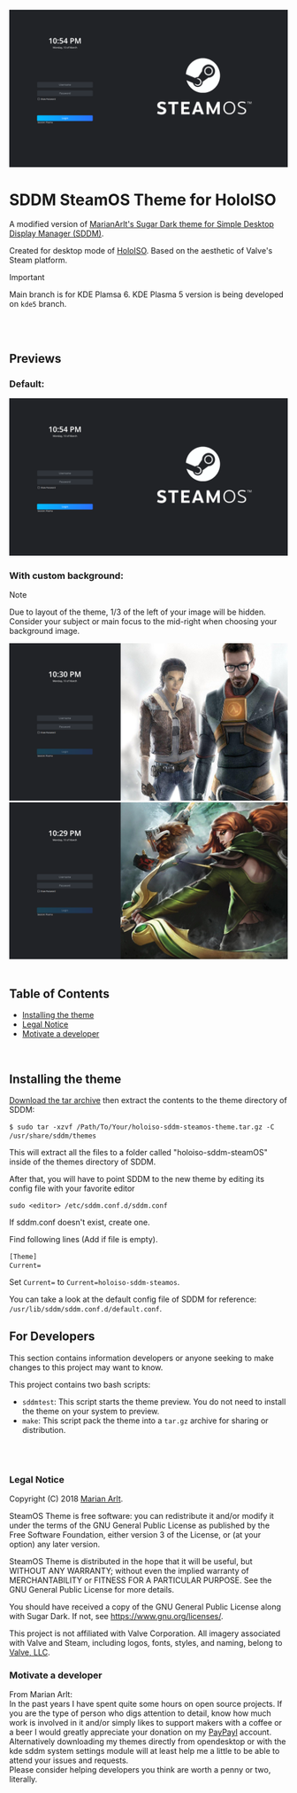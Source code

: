 ![Screenshot of the interface of the SteamOS theme for SDDM](previews/Preview.png? "The default interface of the SteamOS Sugar theme for SDDM")

# SDDM SteamOS Theme for HoloISO
A modified version of [MarianArlt's Sugar Dark theme for Simple Desktop Display Manager (SDDM)](https://github.com/MarianArlt/sddm-sugar-dark). 

Created for desktop mode of [HoloISO](https://github.com/theVakhovskeIsTaken/holoiso). Based on the aesthetic of Valve's Steam platform.

> [!IMPORTANT]
> Main branch is for KDE Plamsa 6. KDE Plasma 5 version is being developed on `kde5` branch. 

<br>
<br>

## Previews

### Default:
![Screenshot of the interface of the SteamOS theme for SDDM](previews/Preview.png? "The default interface of the SteamOS theme for SDDM")
### With custom background:
> [!NOTE]
> Due to layout of the theme, 1/3 of the left of your image will be hidden. Consider your subject or main focus to the mid-right when choosing your background image.
>


![Screenshot of SteamOS theme with custom background 1](previews/Preview1.png? "Interface of the SteamOS theme with custom background 1")
![Screenshot of SteamOS theme with custom background 2](previews/Preview2.png? "Interface of the SteamOS theme with custom background 2")
<br>
<br>

## Table of Contents
<!-- * [Dependencies](https://github.com/JiayuanWen/holoiso-sddm-steamos-theme#dependencies) -->
* [Installing the theme](https://github.com/JiayuanWen/holoiso-sddm-steamos-theme#installing-the-theme)
* [Legal Notice](https://github.com/JiayuanWen/holoiso-sddm-steamos-theme#legal-notice)
* [Motivate a developer](https://github.com/JiayuanWen/holoiso-sddm-steamos-theme#motivate-a-developer)
<br>

<!-- ## Dependencies

* [`sddm (Version >= 0.18.0)`](https://github.com/sddm/sddm)
* [`qt5 (Version >= 5.11.0)`](http://doc.qt.io/qt-5/index.html) 
* [`qt5-quickcontrols2 (Version >= 5.11.0)`](http://doc.qt.io/qt-5/qtquickcontrols2-index.html) 
* [`qt5-svg (Version >= 5.11.0)`](https://doc.qt.io/qt-5/qtsvg-index.html) -->

## Installing the theme

[Download the tar archive](https://github.com/JiayuanWen/holoiso-sddm-steamos-theme/releases) then extract the contents to the theme directory of SDDM:
```
$ sudo tar -xzvf /Path/To/Your/holoiso-sddm-steamos-theme.tar.gz -C /usr/share/sddm/themes
```
This will extract all the files to a folder called "holoiso-sddm-steamOS" inside of the themes directory of SDDM.  

After that, you will have to point SDDM to the new theme by editing its config file with your favorite editor
```
sudo <editor> /etc/sddm.conf.d/sddm.conf
```
If sddm.conf doesn't exist, create one.

Find following lines (Add if file is empty).
```
[Theme]
Current=
```
Set `Current=` to `Current=holoiso-sddm-steamos`.

You can take a look at the default config file of SDDM for reference: `/usr/lib/sddm/sddm.conf.d/default.conf`.  

<!--
### (Optional) Enable background changing

Background can be made to change after each boot with the backgroundChanger.sh script in the theme folder. To enable this feature, first make sure the script is executable.
```
$ sudo chmod +x /usr/share/sddm/themes/sugar-steamOS/backgroundChanger.sh
```
Now, edit the script with your favorite editor (vim/nano/kwrite/gedit/etc...)
```
$ sudo <editor> /usr/share/sddm/themes/sugar-steamOS/backgroundChanger.sh
```
Find the variable `ROOTPASSWORD` and set it to your sudo/root password. Save the file afterward.

Make backgroundChanger.sh autostart on boot or after login. Depending on your DE, you might have an app or feature that manages startup applications (Ex. KDE Plasma has Autostart, Cinnamon has Startup Application, XFCE has Session and Startup), add a new startup app with path to `usr/share/sddm/themes/sugar-steamOS/backgroundChanger.sh`. If you don't have such, you can follow [this tutorial](https://www.baeldung.com/linux/run-script-on-startup) on how to set up a startup script/application.
-->

## For Developers
This section contains information developers or anyone seeking to make changes to this project may want to know.

This project contains two bash scripts:
* `sddmtest`: This script starts the theme preview. You do not need to install the theme on your system to preview.
* `make`: This script pack the theme into a `tar.gz` archive for sharing or distribution.


<br>
<br>

### Legal Notice

Copyright (C) 2018 [Marian Arlt](https://github.com/MarianArlt).  

SteamOS Theme is free software: you can redistribute it and/or modify it under the terms of the GNU General Public License as published by the Free Software Foundation, either version 3 of the License, or (at your option) any later version.  

SteamOS Theme is distributed in the hope that it will be useful, but WITHOUT ANY WARRANTY; without even the implied warranty of MERCHANTABILITY or FITNESS FOR A PARTICULAR PURPOSE. See the GNU General Public License for more details.  

You should have received a copy of the GNU General Public License along with Sugar Dark. If not, see <https://www.gnu.org/licenses/>.

This project is not affiliated with Valve Corporation. All imagery associated with Valve and Steam, including logos, fonts, styles, and naming, belong to [Valve, LLC](https://www.valvesoftware.com/en/). 


### Motivate a developer

From Marian Arlt: \
In the past years I have spent quite some hours on open source projects. If you are the type of person who digs attention to detail, know how much work is involved in it and/or simply likes to support makers with a coffee or a beer I would greatly appreciate your donation on my [PayPayl](https://www.paypal.me/marianarlt) account.  
Alternatively downloading my themes directly from opendesktop or with the kde sddm system settings module will at least help me a little to be able to attend your issues and requests.  
Please consider helping developers you think are worth a penny or two, literally.
